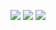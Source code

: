 ![](
        schooltask-client/Photo/index.png
      )
![](
        schooltask-client/Photo/regist.png
      )
![](
        schooltask-client/Photo/order.png
      )
